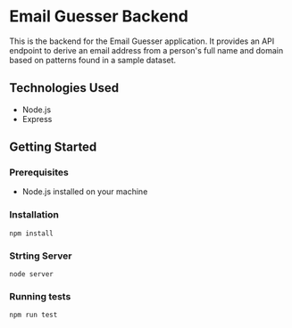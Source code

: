 # Email Guesser Backend

This is the backend for the Email Guesser application. It provides an API endpoint to derive an email address from a person's full name and domain based on patterns found in a sample dataset.

## Technologies Used

- Node.js
- Express

## Getting Started

### Prerequisites

- Node.js installed on your machine

### Installation

`npm install`

### Strting Server

`node server`

### Running tests

`npm run test`
